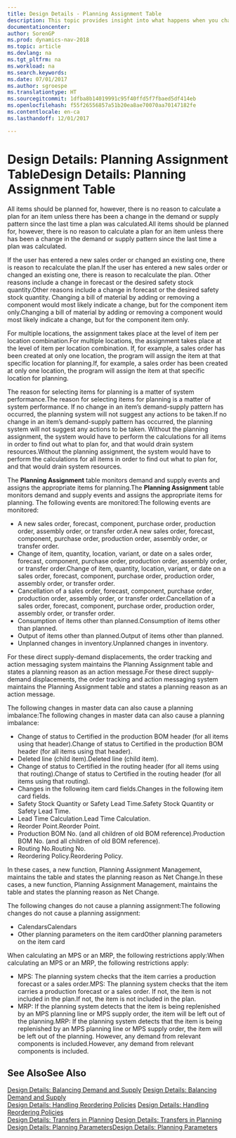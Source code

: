 ```yaml
---
title: Design Details - Planning Assignment Table
description: This topic provides insight into what happens when you change how you plan for an item.
documentationcenter: 
author: SorenGP
ms.prod: dynamics-nav-2018
ms.topic: article
ms.devlang: na
ms.tgt_pltfrm: na
ms.workload: na
ms.search.keywords: 
ms.date: 07/01/2017
ms.author: sgroespe
ms.translationtype: HT
ms.sourcegitcommit: 1dfba8b14019991c95f40ffd5f7fbaed5df414eb
ms.openlocfilehash: f55f26556857a51b20ea8ae70070aa70147182fe
ms.contentlocale: en-ca
ms.lasthandoff: 12/01/2017

---
```

# <a name="design-details-planning-assignment-table"></a><span data-ttu-id="65ecf-103">Design Details: Planning Assignment Table</span><span class="sxs-lookup"><span data-stu-id="65ecf-103">Design Details: Planning Assignment Table</span></span>
<span data-ttu-id="65ecf-104">All items should be planned for, however, there is no reason to calculate a plan for an item unless there has been a change in the demand or supply pattern since the last time a plan was calculated.</span><span class="sxs-lookup"><span data-stu-id="65ecf-104">All items should be planned for, however, there is no reason to calculate a plan for an item unless there has been a change in the demand or supply pattern since the last time a plan was calculated.</span></span>  
  
<span data-ttu-id="65ecf-105">If the user has entered a new sales order or changed an existing one, there is reason to recalculate the plan.</span><span class="sxs-lookup"><span data-stu-id="65ecf-105">If the user has entered a new sales order or changed an existing one, there is reason to recalculate the plan.</span></span> <span data-ttu-id="65ecf-106">Other reasons include a change in forecast or the desired safety stock quantity.</span><span class="sxs-lookup"><span data-stu-id="65ecf-106">Other reasons include a change in forecast or the desired safety stock quantity.</span></span> <span data-ttu-id="65ecf-107">Changing a bill of material by adding or removing a component would most likely indicate a change, but for the component item only.</span><span class="sxs-lookup"><span data-stu-id="65ecf-107">Changing a bill of material by adding or removing a component would most likely indicate a change, but for the component item only.</span></span>  
  
<span data-ttu-id="65ecf-108">For multiple locations, the assignment takes place at the level of item per location combination.</span><span class="sxs-lookup"><span data-stu-id="65ecf-108">For multiple locations, the assignment takes place at the level of item per location combination.</span></span> <span data-ttu-id="65ecf-109">If, for example, a sales order has been created at only one location, the program will assign the item at that specific location for planning.</span><span class="sxs-lookup"><span data-stu-id="65ecf-109">If, for example, a sales order has been created at only one location, the program will assign the item at that specific location for planning.</span></span>  
  
<span data-ttu-id="65ecf-110">The reason for selecting items for planning is a matter of system performance.</span><span class="sxs-lookup"><span data-stu-id="65ecf-110">The reason for selecting items for planning is a matter of system performance.</span></span> <span data-ttu-id="65ecf-111">If no change in an item’s demand-supply pattern has occurred, the planning system will not suggest any actions to be taken.</span><span class="sxs-lookup"><span data-stu-id="65ecf-111">If no change in an item’s demand-supply pattern has occurred, the planning system will not suggest any actions to be taken.</span></span> <span data-ttu-id="65ecf-112">Without the planning assignment, the system would have to perform the calculations for all items in order to find out what to plan for, and that would drain system resources.</span><span class="sxs-lookup"><span data-stu-id="65ecf-112">Without the planning assignment, the system would have to perform the calculations for all items in order to find out what to plan for, and that would drain system resources.</span></span>  
  
<span data-ttu-id="65ecf-113">The **Planning Assignment** table monitors demand and supply events and assigns the appropriate items for planning.</span><span class="sxs-lookup"><span data-stu-id="65ecf-113">The **Planning Assignment** table monitors demand and supply events and assigns the appropriate items for planning.</span></span> <span data-ttu-id="65ecf-114">The following events are monitored:</span><span class="sxs-lookup"><span data-stu-id="65ecf-114">The following events are monitored:</span></span>  
  
* <span data-ttu-id="65ecf-115">A new sales order, forecast, component, purchase order, production order, assembly order, or transfer order.</span><span class="sxs-lookup"><span data-stu-id="65ecf-115">A new sales order, forecast, component, purchase order, production order, assembly order, or transfer order.</span></span>  
* <span data-ttu-id="65ecf-116">Change of item, quantity, location, variant, or date on a sales order, forecast, component, purchase order, production order, assembly order, or transfer order.</span><span class="sxs-lookup"><span data-stu-id="65ecf-116">Change of item, quantity, location, variant, or date on a sales order, forecast, component, purchase order, production order, assembly order, or transfer order.</span></span>  
* <span data-ttu-id="65ecf-117">Cancellation of a sales order, forecast, component, purchase order, production order, assembly order, or transfer order.</span><span class="sxs-lookup"><span data-stu-id="65ecf-117">Cancellation of a sales order, forecast, component, purchase order, production order, assembly order, or transfer order.</span></span>  
* <span data-ttu-id="65ecf-118">Consumption of items other than planned.</span><span class="sxs-lookup"><span data-stu-id="65ecf-118">Consumption of items other than planned.</span></span>  
* <span data-ttu-id="65ecf-119">Output of items other than planned.</span><span class="sxs-lookup"><span data-stu-id="65ecf-119">Output of items other than planned.</span></span>  
* <span data-ttu-id="65ecf-120">Unplanned changes in inventory.</span><span class="sxs-lookup"><span data-stu-id="65ecf-120">Unplanned changes in inventory.</span></span>  
  
<span data-ttu-id="65ecf-121">For these direct supply-demand displacements, the order tracking and action messaging system maintains the Planning Assignment table and states a planning reason as an action message.</span><span class="sxs-lookup"><span data-stu-id="65ecf-121">For these direct supply-demand displacements, the order tracking and action messaging system maintains the Planning Assignment table and states a planning reason as an action message.</span></span>  
  
<span data-ttu-id="65ecf-122">The following changes in master data can also cause a planning imbalance:</span><span class="sxs-lookup"><span data-stu-id="65ecf-122">The following changes in master data can also cause a planning imbalance:</span></span>  
  
* <span data-ttu-id="65ecf-123">Change of status to Certified in the production BOM header (for all items using that header).</span><span class="sxs-lookup"><span data-stu-id="65ecf-123">Change of status to Certified in the production BOM header (for all items using that header).</span></span>  
* <span data-ttu-id="65ecf-124">Deleted line (child item).</span><span class="sxs-lookup"><span data-stu-id="65ecf-124">Deleted line (child item).</span></span>  
* <span data-ttu-id="65ecf-125">Change of status to Certified in the routing header (for all items using that routing).</span><span class="sxs-lookup"><span data-stu-id="65ecf-125">Change of status to Certified in the routing header (for all items using that routing).</span></span>  
* <span data-ttu-id="65ecf-126">Changes in the following item card fields.</span><span class="sxs-lookup"><span data-stu-id="65ecf-126">Changes in the following item card fields.</span></span>  
* <span data-ttu-id="65ecf-127">Safety Stock Quantity or Safety Lead Time.</span><span class="sxs-lookup"><span data-stu-id="65ecf-127">Safety Stock Quantity or Safety Lead Time.</span></span>  
* <span data-ttu-id="65ecf-128">Lead Time Calculation.</span><span class="sxs-lookup"><span data-stu-id="65ecf-128">Lead Time Calculation.</span></span>  
* <span data-ttu-id="65ecf-129">Reorder Point.</span><span class="sxs-lookup"><span data-stu-id="65ecf-129">Reorder Point.</span></span>  
* <span data-ttu-id="65ecf-130">Production BOM No. (and all children of old BOM reference).</span><span class="sxs-lookup"><span data-stu-id="65ecf-130">Production BOM No. (and all children of old BOM reference).</span></span>  
* <span data-ttu-id="65ecf-131">Routing No.</span><span class="sxs-lookup"><span data-stu-id="65ecf-131">Routing No.</span></span>  
* <span data-ttu-id="65ecf-132">Reordering Policy.</span><span class="sxs-lookup"><span data-stu-id="65ecf-132">Reordering Policy.</span></span>  
  
<span data-ttu-id="65ecf-133">In these cases, a new function, Planning Assignment Management, maintains the table and states the planning reason as Net Change.</span><span class="sxs-lookup"><span data-stu-id="65ecf-133">In these cases, a new function, Planning Assignment Management, maintains the table and states the planning reason as Net Change.</span></span>  
  
<span data-ttu-id="65ecf-134">The following changes do not cause a planning assignment:</span><span class="sxs-lookup"><span data-stu-id="65ecf-134">The following changes do not cause a planning assignment:</span></span>  
  
* <span data-ttu-id="65ecf-135">Calendars</span><span class="sxs-lookup"><span data-stu-id="65ecf-135">Calendars</span></span>  
* <span data-ttu-id="65ecf-136">Other planning parameters on the item card</span><span class="sxs-lookup"><span data-stu-id="65ecf-136">Other planning parameters on the item card</span></span>  
  
<span data-ttu-id="65ecf-137">When calculating an MPS or an MRP, the following restrictions apply:</span><span class="sxs-lookup"><span data-stu-id="65ecf-137">When calculating an MPS or an MRP, the following restrictions apply:</span></span>  
  
* <span data-ttu-id="65ecf-138">MPS: The planning system checks that the item carries a production forecast or a sales order.</span><span class="sxs-lookup"><span data-stu-id="65ecf-138">MPS: The planning system checks that the item carries a production forecast or a sales order.</span></span> <span data-ttu-id="65ecf-139">If not, the item is not included in the plan.</span><span class="sxs-lookup"><span data-stu-id="65ecf-139">If not, the item is not included in the plan.</span></span>  
* <span data-ttu-id="65ecf-140">MRP: If the planning system detects that the item is being replenished by an MPS planning line or MPS supply order, the item will be left out of the planning.</span><span class="sxs-lookup"><span data-stu-id="65ecf-140">MRP: If the planning system detects that the item is being replenished by an MPS planning line or MPS supply order, the item will be left out of the planning.</span></span> <span data-ttu-id="65ecf-141">However, any demand from relevant components is included.</span><span class="sxs-lookup"><span data-stu-id="65ecf-141">However, any demand from relevant components is included.</span></span>  
  
## <a name="see-also"></a><span data-ttu-id="65ecf-142">See Also</span><span class="sxs-lookup"><span data-stu-id="65ecf-142">See Also</span></span>  
<span data-ttu-id="65ecf-143">[Design Details: Balancing Demand and Supply](design-details-balancing-demand-and-supply.md) </span><span class="sxs-lookup"><span data-stu-id="65ecf-143">[Design Details: Balancing Demand and Supply](design-details-balancing-demand-and-supply.md) </span></span>  
<span data-ttu-id="65ecf-144">[Design Details: Handling Reordering Policies](design-details-handling-reordering-policies.md) </span><span class="sxs-lookup"><span data-stu-id="65ecf-144">[Design Details: Handling Reordering Policies](design-details-handling-reordering-policies.md) </span></span>  
<span data-ttu-id="65ecf-145">[Design Details: Transfers in Planning](design-details-transfers-in-planning.md) </span><span class="sxs-lookup"><span data-stu-id="65ecf-145">[Design Details: Transfers in Planning](design-details-transfers-in-planning.md) </span></span>  
[<span data-ttu-id="65ecf-146">Design Details: Planning Parameters</span><span class="sxs-lookup"><span data-stu-id="65ecf-146">Design Details: Planning Parameters</span></span>](design-details-planning-parameters.md)  

